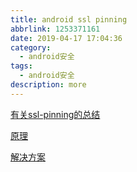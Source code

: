 ```yaml
---
title: android ssl pinning
abbrlink: 1253371161
date: 2019-04-17 17:04:36
category:
  - android安全
tags:
  - android安全
description: more
---
```



[有关ssl-pinning的总结](https://www.jianshu.com/p/22b56d977825)  

[原理](https://nabla-c0d3.github.io/blog/2016/02/21/ssl-kill-switch-twitter/)  

[解决方案](https://github.com/nabla-c0d3/ssl-kill-switch2)  